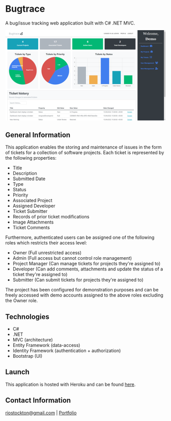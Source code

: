 # Bugtrace

A bug/issue tracking web application built with C# .NET MVC.

![alt text](https://github.com/Terioch/bug-tracker/blob/main/BugTracker/wwwroot/images/bugtrace.png?raw=true)

## General Information

This application enables the storing and maintenance of issues in the form of tickets for a collection of software projects. 
Each ticket is represented by the following properties:

* Title
* Description
* Submitted Date
* Type
* Status
* Priority
* Associated Project
* Assigned Developer
* Ticket Submitter
* Records of prior ticket modifications
* Image Attachments
* Ticket Comments

Furthermore, authenticated users can be assigned one of the following roles which restricts their access level:

* Owner (Full unrestricted access)
* Admin (Full access but cannot control role management)
* Project Manager (Can manage tickets for projects they're assigned to)
* Developer (Can add comments, attachments and update the status of a ticket they're assigned to)
* Submitter (Can submit tickets for projects they're assigned to)

The project has been configured for demonstration purposes and can be freely accessed with demo accounts assigned to the above roles excluding the Owner role.

## Technologies

* C#
* .NET
* MVC (architecture)
* Entity Framework (data-access)
* Identity Framework (authentication + authorization)
* Bootstrap (UI)

## Launch 

This application is hosted with Heroku and can be found [here](https://bugtrace.herokuapp.com/).

## Contact Information

riostockton@gmail.com | [Portfolio](https://terioch.github.io/portfolio-site/)